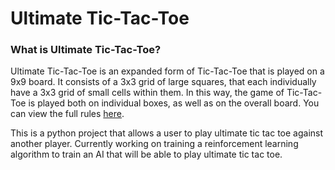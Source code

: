 # Ultimate Tic-Tac-Toe
### What is Ultimate Tic-Tac-Toe?
Ultimate Tic-Tac-Toe is an expanded form of Tic-Tac-Toe that is played on a 9x9 board. It consists of a 3x3 grid of large squares, that each individually have a 3x3 grid of small cells within them. In this way, the game of Tic-Tac-Toe is played both on individual boxes, as well as on the overall board. You can view the full rules [here](https://mathwithbaddrawings.com/2013/06/16/ultimate-tic-tac-toe/).

This is a python project that allows a user to play ultimate tic tac toe against another player. Currently working on training a reinforcement learning algorithm to train an AI that will be able to play ultimate tic tac toe.


